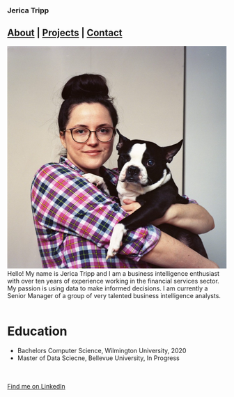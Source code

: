 <link rel="stylesheet" href="styles.css">

### Jerica Tripp

## [About](https://jerica-tripp.github.io/Jerica-Tripp-Portfolio/About.html) | [Projects](About.md) | [Contact](About.md) 

<div class="clearfix">

<img src="JericaTripp.png" alt="Headshot of Jerica Tripp">
Hello! My name is Jerica Tripp and I am a business intelligence enthusiast with over ten years of experience working in the financial services sector. My passion is using data to make informed decisions. I am currently a Senior Manager of a group of very talented business intelligence analysts. 
</br>
</br>
<h1> Education</h1>
<ul>
<li>Bachelors Computer Science, Wilmington University, 2020</li>
<li>Master of Data Sciecne, Bellevue University, In Progress</li>
</ul>
</br>
</br>
<a href ="https://www.linkedin.com/in/jericatripp/">Find me on LinkedIn</a>


</div>

